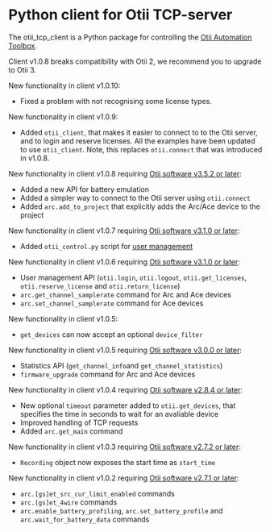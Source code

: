 # Python client for Otii TCP-server

The otii_tcp_client is a Python package for controlling the [Otii Automation Toolbox](https://www.qoitech.com/automation-toolbox/).

Client v1.0.8 breaks compatibility with Otii 2, we recommend you to upgrade to Otii 3.

New functionality in client v1.0.10:

- Fixed a problem with not recognising some license types.

New functionality in client v1.0.9:

- Added `otii_client`, that makes it easier to connect to to the Otii server, and to login and reserve licenses.
  All the examples have been updated to use `otii_client`.
  Note, this replaces `otii.connect` that was introduced in v1.0.8.

New functionality in client v1.0.8 requiring [Otii software v3.5.2 or later](https://www.qoitech.com/download):

- Added a new API for battery emulation
- Added a simpler way to connect to the Otii server using `otii.connect`
- Added `arc.add_to_project` that explicitly adds the Arc/Ace device to the project

New functionality in client v1.0.7 requiring [Otii software v3.1.0 or later](https://www.qoitech.com/download):

- Added `otii_control.py` script for [user management](https://www.qoitech.com/docs/user-manual/automation-toolbox/user-management)

New functionality in client v1.0.6 requiring [Otii software v3.1.0 or later](https://www.qoitech.com/download):

- User management API (`otii.login`, `otii.logout`, `otii.get_licenses`, `otii.reserve_license` and `otii.return_license`)
- `arc.get_channel_samplerate` command for Arc and Ace devices
- `arc.set_channel_samplerate` command for Ace devices

New functionality in client v1.0.5:

- `get_devices` can now accept an optional `device_filter`

New functionality in client v1.0.5 requiring [Otii software v3.0.0 or later](https://www.qoitech.com/download):

- Statistics API (`get_channel_info`and `get_channel_statistics`)
- `firmware_upgrade` command for Arc and Ace devices

New functionality in client v1.0.4 requiring [Otii software v2.8.4 or later](https://www.qoitech.com/download):

- New optional `timeout` parameter added to `otii.get_devices`, that specifies the time in seconds to wait for an avaliable device
- Improved handling of TCP requests
- Added `arc.get_main` command

New functionality in client v1.0.3 requiring [Otii software v2.7.2 or later](https://www.qoitech.com/download):

- `Recording` object now exposes the start time as `start_time`

New functionality in client v1.0.2 requiring [Otii software v2.7.1 or later](https://www.qoitech.com/download):

- `arc.[gs]et_src_cur_limit_enabled` commands
- `arc.[gs]et_4wire` commands
- `arc.enable_battery_profiling`, `arc.set_battery_profile` and `arc.wait_for_battery_data` commands
